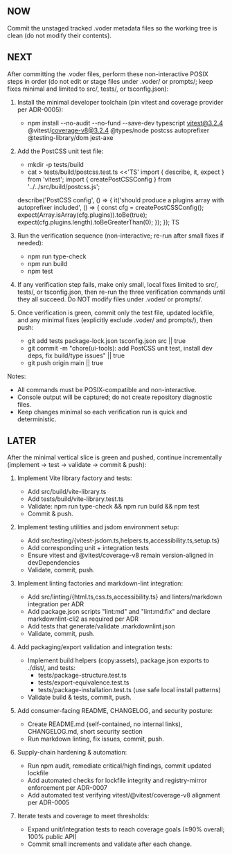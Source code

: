 ## NOW

Commit the unstaged tracked .voder metadata files so the working tree is clean (do not modify their contents).

## NEXT

After committing the .voder files, perform these non-interactive POSIX steps in order (do not edit or stage files under .voder/ or prompts/; keep fixes minimal and limited to src/, tests/, or tsconfig.json):

1. Install the minimal developer toolchain (pin vitest and coverage provider per ADR-0005):
   - npm install --no-audit --no-fund --save-dev typescript vitest@3.2.4 @vitest/coverage-v8@3.2.4 @types/node postcss autoprefixer @testing-library/dom jest-axe

2. Add the PostCSS unit test file:
   - mkdir -p tests/build
   - cat > tests/build/postcss.test.ts <<'TS'
   import { describe, it, expect } from 'vitest';
   import { createPostCSSConfig } from '../../src/build/postcss.js';
   
   describe('PostCSS config', () => {
     it('should produce a plugins array with autoprefixer included', () => {
       const cfg = createPostCSSConfig();
       expect(Array.isArray(cfg.plugins)).toBe(true);
       expect(cfg.plugins.length).toBeGreaterThan(0);
     });
   });
   TS

3. Run the verification sequence (non-interactive; re-run after small fixes if needed):
   - npm run type-check
   - npm run build
   - npm test

4. If any verification step fails, make only small, local fixes limited to src/, tests/, or tsconfig.json, then re-run the three verification commands until they all succeed. Do NOT modify files under .voder/ or prompts/.

5. Once verification is green, commit only the test file, updated lockfile, and any minimal fixes (explicitly exclude .voder/ and prompts/), then push:
   - git add tests package-lock.json tsconfig.json src || true
   - git commit -m "chore(ui-tools): add PostCSS unit test, install dev deps, fix build/type issues" || true
   - git push origin main || true

Notes:
- All commands must be POSIX-compatible and non-interactive.
- Console output will be captured; do not create repository diagnostic files.
- Keep changes minimal so each verification run is quick and deterministic.

## LATER

After the minimal vertical slice is green and pushed, continue incrementally (implement → test → validate → commit & push):

1. Implement Vite library factory and tests:
   - Add src/build/vite-library.ts
   - Add tests/build/vite-library.test.ts
   - Validate: npm run type-check && npm run build && npm test
   - Commit & push.

2. Implement testing utilities and jsdom environment setup:
   - Add src/testing/{vitest-jsdom.ts,helpers.ts,accessibility.ts,setup.ts}
   - Add corresponding unit + integration tests
   - Ensure vitest and @vitest/coverage-v8 remain version-aligned in devDependencies
   - Validate, commit, push.

3. Implement linting factories and markdown-lint integration:
   - Add src/linting/{html.ts,css.ts,accessibility.ts} and linters/markdown integration per ADR
   - Add package.json scripts "lint:md" and "lint:md:fix" and declare markdownlint-cli2 as required per ADR
   - Add tests that generate/validate .markdownlint.json
   - Validate, commit, push.

4. Add packaging/export validation and integration tests:
   - Implement build helpers (copy:assets), package.json exports to ./dist/, and tests:
     - tests/package-structure.test.ts
     - tests/export-equivalence.test.ts
     - tests/package-installation.test.ts (use safe local install patterns)
   - Validate build & tests, commit, push.

5. Add consumer-facing README, CHANGELOG, and security posture:
   - Create README.md (self-contained, no internal links), CHANGELOG.md, short security section
   - Run markdown linting, fix issues, commit, push.

6. Supply-chain hardening & automation:
   - Run npm audit, remediate critical/high findings, commit updated lockfile
   - Add automated checks for lockfile integrity and registry-mirror enforcement per ADR-0007
   - Add automated test verifying vitest/@vitest/coverage-v8 alignment per ADR-0005

7. Iterate tests and coverage to meet thresholds:
   - Expand unit/integration tests to reach coverage goals (≥90% overall; 100% public API)
   - Commit small increments and validate after each change.
